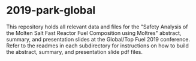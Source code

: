 # 2019-park-global

This repository holds all relevant data and files for the "Safety Analysis of
the Molten Salt Fast Reactor Fuel Composition using Moltres" abstract, summary,
and presentation slides at the Global/Top Fuel 2019 conference. Refer to the
readmes in each subdirectory for instructions on how to build the abstract,
summary, and presentation slide pdf files.
